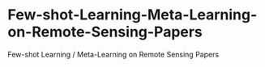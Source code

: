 # Few-shot-Learning-Meta-Learning-on-Remote-Sensing-Papers
Few-shot Learning / Meta-Learning on Remote Sensing Papers
